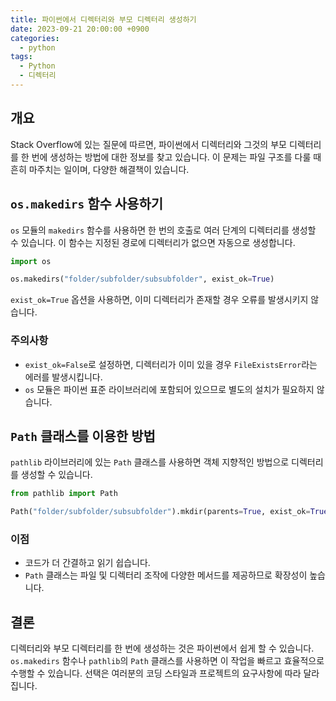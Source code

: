 ```yaml
---
title: 파이썬에서 디렉터리와 부모 디렉터리 생성하기
date: 2023-09-21 20:00:00 +0900
categories:
  - python
tags:
  - Python
  - 디렉터리
---
```


## 개요
Stack Overflow에 있는 질문에 따르면, 파이썬에서 디렉터리와 그것의 부모 디렉터리를 한 번에 생성하는 방법에 대한 정보를 찾고 있습니다. 이 문제는 파일 구조를 다룰 때 흔히 마주치는 일이며, 다양한 해결책이 있습니다.

## `os.makedirs` 함수 사용하기

`os` 모듈의 `makedirs` 함수를 사용하면 한 번의 호출로 여러 단계의 디렉터리를 생성할 수 있습니다. 이 함수는 지정된 경로에 디렉터리가 없으면 자동으로 생성합니다.

```python
import os

os.makedirs("folder/subfolder/subsubfolder", exist_ok=True)
```

`exist_ok=True` 옵션을 사용하면, 이미 디렉터리가 존재할 경우 오류를 발생시키지 않습니다.

### 주의사항
- `exist_ok=False`로 설정하면, 디렉터리가 이미 있을 경우 `FileExistsError`라는 에러를 발생시킵니다.
- `os` 모듈은 파이썬 표준 라이브러리에 포함되어 있으므로 별도의 설치가 필요하지 않습니다.

## `Path` 클래스를 이용한 방법

`pathlib` 라이브러리에 있는 `Path` 클래스를 사용하면 객체 지향적인 방법으로 디렉터리를 생성할 수 있습니다.

```python
from pathlib import Path

Path("folder/subfolder/subsubfolder").mkdir(parents=True, exist_ok=True)
```

### 이점
- 코드가 더 간결하고 읽기 쉽습니다.
- `Path` 클래스는 파일 및 디렉터리 조작에 다양한 메서드를 제공하므로 확장성이 높습니다.

## 결론

디렉터리와 부모 디렉터리를 한 번에 생성하는 것은 파이썬에서 쉽게 할 수 있습니다. `os.makedirs` 함수나 `pathlib`의 `Path` 클래스를 사용하면 이 작업을 빠르고 효율적으로 수행할 수 있습니다. 선택은 여러분의 코딩 스타일과 프로젝트의 요구사항에 따라 달라집니다.